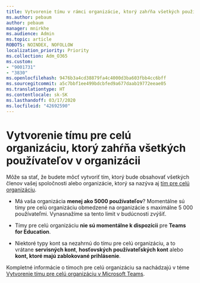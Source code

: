 ```yaml
---
title: Vytvorenie tímu v rámci organizácie, ktorý zahŕňa všetkých používateľov v organizácii
ms.author: pebaum
author: pebaum
manager: mnirkhe
ms.audience: Admin
ms.topic: article
ROBOTS: NOINDEX, NOFOLLOW
localization_priority: Priority
ms.collection: Adm_O365
ms.custom:
- "9001731"
- "3830"
ms.openlocfilehash: 9476b3a4cd38879fa4c4000d3ba603fbb4cc6bff
ms.sourcegitcommit: a5c7bbf1ee499bdcbfed9a677daab19772eeae05
ms.translationtype: HT
ms.contentlocale: sk-SK
ms.lasthandoff: 03/17/2020
ms.locfileid: "42692590"
---
```

# <a name="create-an-org-wide-team-that-includes-everyone-in-your-organization"></a>Vytvorenie tímu pre celú organizáciu, ktorý zahŕňa všetkých používateľov v organizácii

Môže sa stať, že budete môcť vytvoriť tím, ktorý bude obsahovať všetkých členov vašej spoločnosti alebo organizácie, ktorý sa nazýva aj [tím pre celú organizáciu](https://docs.microsoft.com/microsoftteams/create-an-org-wide-team).

- Má vaša organizácia **menej ako 5000 používateľov**? Momentálne sú tímy pre celú organizáciu obmedzené na organizácie s maximálne 5 000 používateľmi. Vynasnažíme sa tento limit v budúcnosti zvýšiť.

- Tímy pre celú organizáciu **nie sú momentálne k dispozícii** pre **Teams for Education**.

- Niektoré typy kont sa nezahrnú do tímu pre celú organizáciu, a to vrátane **servisných kont**, **hosťovských používateľských kont** alebo **kont, ktoré majú zablokované prihlásenie**.

Kompletné informácie o tímoch pre celú organizáciu sa nachádzajú v téme [Vytvorenie tímu pre celú organizáciu v Microsoft Teams](https://docs.microsoft.com/microsoftteams/create-an-org-wide-team). 
